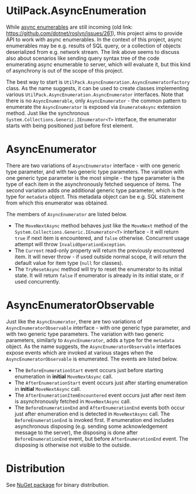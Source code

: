# UtilPack.AsyncEnumeration

While [async enumerables](https://github.com/dotnet/csharplang/issues/43) are still incoming (old link: https://github.com/dotnet/roslyn/issues/261), this project aims to provide API to work with async enumerables.
In the context of this project, async enumerables may be e.g. results of SQL query, or a collection of objects deserialized from e.g. network stream.
The link above seems to discuss also about scenarios like sending query syntax tree of the code enumerating async enumerable to server, which will evaluate it, but this kind of asynchrony is out of the scope of this project.

The best way to start is `UtilPack.AsyncEnumeration.AsyncEnumeratorFactory` class.
As the name suggests, it can be used to create classes implementing various `UtilPack.AsyncEnumeration.AsyncEnumerator` interfaces.
Note that there is no `AsyncEnumerable`, only `AsyncEnumerator` - the common pattern to enumerate the `AsyncEnumerator` is exposed via `EnumerateAsync` extension method.
Just like the synchronous `System.Collections.Generic.IEnumerator<T>` interface, the enumerator starts with being positioned just before first element.

# AsyncEnumerator
There are two variations of `AsyncEnumerator` interface - with one generic type parameter, and with two generic type parameters.
The variation with one generic type parameter is the most simple - the type parameter is the type of each item in the asynchronously fetched sequence of items.
The second variation adds one additional generic type parameter, which is the type for `metadata` object.
This metadata object can be e.g. SQL statement from which this enumerator was obtained.

The members of `AsyncEnumerator` are listed below.
* The `MoveNextAsync` method behaves just like the `MoveNext` method of the `System.Collections.Generic.IEnumerator<T>` interface - it will return `true` if next item is encountered, and `false` otherwise. Concurrent usage attempt will throw `InvalidOperationException`.
* The `Current` read-only property will return the previously encountered item. It will never throw - if used outside normal scope, it will return the default value for item type (`null` for classes).
* The `TryResetAsync` method will try to reset the enumerator to its initial state. It will return `false` if enumerator is already in its initial state, or if used concurrently.

# AsyncEnumeratorObservable
Just like the `AsyncEnumerator`, there are two variations of `AsyncEnumeratorObservable` interface - with one generic type parameter, and with two generic type parameters.
The variation with two generic parameters, similarly to `AsyncEnumerator`, adds a type for the `metadata` object.
As the name suggests, the `AsyncEnumeratorObservable` interfaces expose events which are invoked at various stages when the `AsyncEnumeratorObservable` is enumerated.
The events are listed below.
* The `BeforeEnumerationStart` event occurs just before starting enumeration in __initial__ `MoveNextAsync` call.
* The `AfterEnumerationStart` event occurs just after starting enumeration in __initial__ `MoveNextAsync` call.
* The `AfterEnumerationItemEncountered` event occurs just after next item is asynchronously fetched in `MoveNextAsync` call.
* The `BeforeEnumerationEnd` and `AfterEnumerationEnd` events both occur just after enumeration end is detected in `MoveNextAsync` call. The `BeforeEnumerationEnd` is invoked first. If enumeration end includes asynchronous disposing (e.g. sending some acknowledgement message to the server), the disposing is done after `BeforeEnumerationEnd` event, but before `AfterEnumerationEnd` event. The disposing is otherwise not visible to the outside.

# Distribution
See [NuGet package](http://www.nuget.org/packages/UtilPack.AsyncEnumeration) for binary distribution.